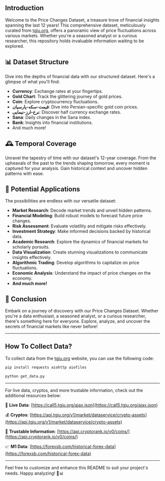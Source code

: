 ## Introduction

Welcome to the Price Changes Dataset, a treasure trove of financial insights spanning the last 12 years! This comprehensive dataset, meticulously curated from [tgju.org](https://www.tgju.org/), offers a panoramic view of price fluctuations across various markets. Whether you're a seasoned analyst or a curious researcher, this repository holds invaluable information waiting to be explored.

## 📊 Dataset Structure

Dive into the depths of financial data with our structured dataset. Here's a glimpse of what you'll find:

- **Currency**: Exchange rates at your fingertips.
- **Gold Chart**: Track the glittering journey of gold prices.
- **Coin**: Explore cryptocurrency fluctuations.
- **قیمت-سکه-پارسیان**: Dive into Persian-specific gold coin prices.
- **نرخ-ارز-نیمایی**: Discover half currency exchange rates.
- **Sana**: Daily changes in the Sana index.
- **Bank**: Insights into financial institutions.
- And much more!

## 🕰️ Temporal Coverage

Unravel the tapestry of time with our dataset's 12-year coverage. From the upheavals of the past to the trends shaping tomorrow, every moment is captured for your analysis. Gain historical context and uncover hidden patterns with ease.

## 🌟 Potential Applications

The possibilities are endless with our versatile dataset:

- **Market Research**: Decode market trends and unveil hidden patterns.
- **Financial Modeling**: Build robust models to forecast future price changes.
- **Risk Assessment**: Evaluate volatility and mitigate risks effectively.
- **Investment Strategy**: Make informed decisions backed by historical data.
- **Academic Research**: Explore the dynamics of financial markets for scholarly pursuits.
- **Data Visualization**: Create stunning visualizations to communicate insights effectively.
- **Algorithmic Trading**: Develop algorithms to capitalize on price fluctuations.
- **Economic Analysis**: Understand the impact of price changes on the economy.
- **And much more!**

## 🎉 Conclusion

Embark on a journey of discovery with our Price Changes Dataset. Whether you're a data enthusiast, a seasoned analyst, or a curious researcher, there's something here for everyone. Explore, analyze, and uncover the secrets of financial markets like never before!

---

## How To Collect Data?

To collect data from the [tgju.org](https://www.tgju.org/) website, you can use the following code:

```bash
pip install requests aiohttp aiofiles
```

```python
python get_data.py
```

---

For live data, cryptos, and more trustable information, check out the additional resources below:

🍭 **Live Data**: [https://call5.tgju.org/ajax.json](https://call5.tgju.org/ajax.json)

💰 **Cryptos**: [https://api.tgju.org/v1/market/dataservice/crypto-assets](https://api.tgju.org/v1/market/dataservice/crypto-assets)

🥊 **Trustable Information**: [https://api.cryptorank.io/v0/coins/](https://api.cryptorank.io/v0/coins/)

📈 **M1 Data**: [https://forexsb.com/historical-forex-data](https://forexsb.com/historical-forex-data)

---

Feel free to customize and enhance this README to suit your project's needs. Happy analyzing! 🚀📊

